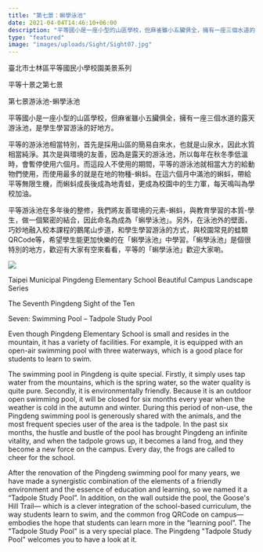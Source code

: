 ```yaml
---
title: "第七景：蝌學泳池"
date: 2021-04-04T14:46:10+06:00
description: "平等國小是一座小型的山區學校，但麻雀雖小五臟俱全，擁有一座三個水道的露天游泳池，是學生學習游泳的好地方。"
type: "featured"
image: "images/uploads/Sight/Sight07.jpg"
---
```


臺北市士林區平等國民小學校園美景系列

平等十景之第七景

第七景游泳池-蝌學泳池

平等國小是一座小型的山區學校，但麻雀雖小五臟俱全，擁有一座三個水道的露天游泳池，是學生學習游泳的好地方。

平等的游泳池相當特別，首先是採用山區的簡易自來水，也就是山泉水，因此水質相當純淨。其次是與環境的友善，因為是露天的游泳池，所以每年在秋冬季低溫時，會暫停使用六個月。而這段人不使用的期間，平等的游泳池就相當大方的給動物們使用，而使用最多的就是在地的物種-蝌蚪。在這六個月中滿池的蝌蚪，帶給平等無限生機，而蝌蚪成長後成為地青蛙，更成為校園中的生力軍，每天鳴叫為學校加油。

平等游泳池在多年後的整修，我們將友善環境的元素-蝌蚪，與教育學習的本質-學生，做一個緊密的結合，因此命名為成為「蝌學泳池」。另外，在泳池外的壁面，巧妙地融入校本課程的鵝尾山步道，和學生學習游泳的方式，與校園常見的蛙類QRCode等，希望學生能更加快樂的在「蝌學泳池」中學習。「蝌學泳池」是個很特別的地方，歡迎有大家有空來看看，平等的「蝌學泳池」歡迎大家喲。



![](../images/post-img.jpg)

Taipei Municipal Pingdeng Elementary School Beautiful Campus Landscape Series

The Seventh Pingdeng Sight of the Ten

Seven:  Swimming Pool – Tadpole Study Pool

               
Even though Pingdeng Elementary School is small and resides in the mountain, it has a variety of facilities. For example, it is equipped with an open-air swimming pool with three waterways, which is a good place for students to learn to swim.

The swimming pool in Pingdeng is quite special. Firstly, it simply uses tap water from the mountains, which is the spring water, so the water quality is quite pure. Secondly, it is environmentally friendly. Because it is an outdoor open swimming pool, it will be closed for six months every year when the weather is cold in the autumn and winter. During this period of non-use, the Pingdeng swimming pool is generously shared with the animals, and the most frequent species user of the area is the tadpole. In the past six months, the hustle and bustle of the pool has brought Pingdeng an infinite vitality, and when the tadpole grows up, it becomes a land frog, and they become a new force on the campus. Every day, the frogs are called to cheer for the school.

After the renovation of the Pingdeng swimming pool for many years, we have made a synergistic combination of the elements of a friendly environment and the essence of education and learning, so we named it a “Tadpole Study Pool”. In addition, on the wall outside the pool, the Goose's Hill Trail— which is a clever integration of the school-based curriculum, the way students learn to swim, and the common frog QRCode on campus— embodies the hope that students can learn more in the “learning pool”. The "Tadpole Study Pool" is a very special place. The Pingdeng "Tadpole Study Pool" welcomes you to have a look at it.
 



